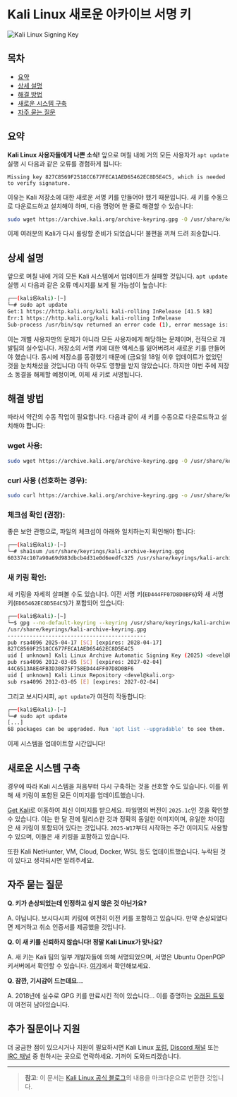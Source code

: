 # Kali Linux 새로운 아카이브 서명 키

![Kali Linux Signing Key](https://www.kali.org/blog/new-kali-archive-signing-key/images/new-kali-signing-key.jpg)

## 목차
- [요약](#요약)
- [상세 설명](#상세-설명)
- [해결 방법](#해결-방법)
- [새로운 시스템 구축](#새로운-시스템-구축)
- [자주 묻는 질문](#자주-묻는-질문)

## 요약

**Kali Linux 사용자들에게 나쁜 소식!** 앞으로 며칠 내에 거의 모든 사용자가 `apt update` 실행 시 다음과 같은 오류를 경험하게 됩니다:

```
Missing key 827C8569F2518CC677FECA1AED65462EC8D5E4C5, which is needed to verify signature.
```

이유는 Kali 저장소에 대한 새로운 서명 키를 만들어야 했기 때문입니다. 새 키를 수동으로 다운로드하고 설치해야 하며, 다음 명령어 한 줄로 해결할 수 있습니다:

```bash
sudo wget https://archive.kali.org/archive-keyring.gpg -O /usr/share/keyrings/kali-archive-keyring.gpg
```

이제 여러분의 Kali가 다시 롤링할 준비가 되었습니다! 불편을 끼쳐 드려 죄송합니다.

## 상세 설명

앞으로 며칠 내에 거의 모든 Kali 시스템에서 업데이트가 실패할 것입니다. `apt update` 실행 시 다음과 같은 오류 메시지를 보게 될 가능성이 높습니다:

```bash
┌──(kali㉿kali)-[~]
└─# sudo apt update
Get:1 https://http.kali.org/kali kali-rolling InRelease [41.5 kB]
Err:1 https://http.kali.org/kali kali-rolling InRelease
Sub-process /usr/bin/sqv returned an error code (1), error message is: Missing key 827C8569F2518CC677FECA1AED65462EC8D5E4C5, which is needed to verify signature.
```

이는 개별 사용자만의 문제가 아니라 모든 사용자에게 해당하는 문제이며, 전적으로 개발팀의 실수입니다. 저장소의 서명 키에 대한 액세스를 잃어버려서 새로운 키를 만들어야 했습니다. 동시에 저장소를 동결했기 때문에 (금요일 18일 이후 업데이트가 없었던 것을 눈치채셨을 것입니다) 아직 아무도 영향을 받지 않았습니다. 하지만 이번 주에 저장소 동결을 해제할 예정이며, 이제 새 키로 서명됩니다.

## 해결 방법

따라서 약간의 수동 작업이 필요합니다. 다음과 같이 새 키를 수동으로 다운로드하고 설치해야 합니다:

### wget 사용:
```bash
sudo wget https://archive.kali.org/archive-keyring.gpg -O /usr/share/keyrings/kali-archive-keyring.gpg
```

### curl 사용 (선호하는 경우):
```bash
sudo curl https://archive.kali.org/archive-keyring.gpg -o /usr/share/keyrings/kali-archive-keyring.gpg
```

### 체크섬 확인 (권장):
좋은 보안 관행으로, 파일의 체크섬이 아래와 일치하는지 확인해야 합니다:

```bash
┌──(kali㉿kali)-[~]
└─# sha1sum /usr/share/keyrings/kali-archive-keyring.gpg
603374c107a90a69d983dbcb4d31e0d6eedfc325 /usr/share/keyrings/kali-archive-keyring.gpg
```

### 새 키링 확인:
새 키링을 자세히 살펴볼 수도 있습니다. 이전 서명 키(`ED444FF07D8D0BF6`)와 새 서명 키(`ED65462EC8D5E4C5`)가 포함되어 있습니다:

```bash
┌──(kali㉿kali)-[~]
└─$ gpg --no-default-keyring --keyring /usr/share/keyrings/kali-archive-keyring.gpg -k
/usr/share/keyrings/kali-archive-keyring.gpg
--------------------------------------------
pub rsa4096 2025-04-17 [SC] [expires: 2028-04-17]
827C8569F2518CC677FECA1AED65462EC8D5E4C5
uid [ unknown] Kali Linux Archive Automatic Signing Key (2025) <devel@kali.org>
pub rsa4096 2012-03-05 [SC] [expires: 2027-02-04]
44C6513A8E4FB3D30875F758ED444FF07D8D0BF6
uid [ unknown] Kali Linux Repository <devel@kali.org>
sub rsa4096 2012-03-05 [E] [expires: 2027-02-04]
```

그리고 보시다시피, `apt update`가 여전히 작동합니다:

```bash
┌──(kali㉿kali)-[~]
└─# sudo apt update
[...]
68 packages can be upgraded. Run 'apt list --upgradable' to see them.
```

이제 시스템을 업데이트할 시간입니다!

## 새로운 시스템 구축

경우에 따라 Kali 시스템을 처음부터 다시 구축하는 것을 선호할 수도 있습니다. 이를 위해 새 키링이 포함된 모든 이미지를 업데이트했습니다.

[Get Kali](https://www.kali.org/get-kali/)로 이동하여 최신 이미지를 받으세요. 파일명의 버전이 `2025.1c`인 것을 확인할 수 있습니다. 이는 한 달 전에 릴리스한 것과 정확히 동일한 이미지이며, 유일한 차이점은 새 키링이 포함되어 있다는 것입니다. `2025-W17`부터 시작하는 주간 이미지도 사용할 수 있으며, 이들은 새 키링을 포함하고 있습니다.

또한 Kali NetHunter, VM, Cloud, Docker, WSL 등도 업데이트했습니다. 누락된 것이 있다고 생각되시면 알려주세요.

## 자주 묻는 질문

**Q. 키가 손상되었는데 인정하고 싶지 않은 것 아닌가요?**

A. 아닙니다. 보시다시피 키링에 여전히 이전 키를 포함하고 있습니다. 만약 손상되었다면 제거하고 취소 인증서를 제공했을 것입니다.

**Q. 이 새 키를 신뢰하지 않습니다! 정말 Kali Linux가 맞나요?**

A. 새 키는 Kali 팀의 일부 개발자들에 의해 서명되었으며, 서명은 Ubuntu OpenPGP 키서버에서 확인할 수 있습니다. [여기](https://keyserver.ubuntu.com/pks/lookup?search=827C8569F2518CC677FECA1AED65462EC8D5E4C5&fingerprint=on&op=index)에서 확인해보세요.

**Q. 잠깐, 기시감이 드는데요...**

A. 2018년에 실수로 GPG 키를 만료시킨 적이 있습니다... 이를 증명하는 [오래된 트윗](https://x.com/kalilinux/status/959515084157538304)이 여전히 남아있습니다.

## 추가 질문이나 지원

더 궁금한 점이 있으시거나 지원이 필요하시면 Kali Linux [포럼](https://forums.kali.org/), [Discord 채널](https://discord.kali.org/) 또는 [IRC 채널](https://www.kali.org/docs/community/kali-linux-irc-channel/) 중 원하시는 곳으로 연락하세요. 기꺼이 도와드리겠습니다.

---

> **참고**: 이 문서는 [Kali Linux 공식 블로그](https://www.kali.org/blog/new-kali-archive-signing-key/)의 내용을 마크다운으로 변환한 것입니다.
